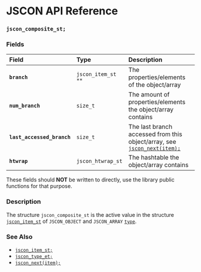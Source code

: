 # JSCON API Reference

### `jscon_composite_st;`

### Fields

| Field | Type | Description |
| :--- | :--- | :--- |
|**`branch`**|`jscon_item_st **`| The properties/elements of the object/array |
|**`num_branch`**|`size_t`| The amount of properties/elements the object/array contains |
|**`last_accessed_branch`**|`size_t`| The last branch accessed from this object/array, see [`jscon_next(item);`](jscon_next.md) |
|**`htwrap`**|`jscon_htwrap_st`| The hashtable the object/array contains |

These fields should **NOT** be written to directly, use the library public functions for that purpose.

### Description

The structure `jscon_composite_st` is the active value in the structure [`jscon_item_st`](jscon_item_st.md) of `JSCON_OBJECT` and `JSCON_ARRAY`
[`type`](jscon_type_et.md).

### See Also

* [`jscon_item_st;`](jscon_item_st.md)
* [`jscon_type_et;`](jscon_type_et.md)
* [`jscon_next(item);`](jscon_next.md)
